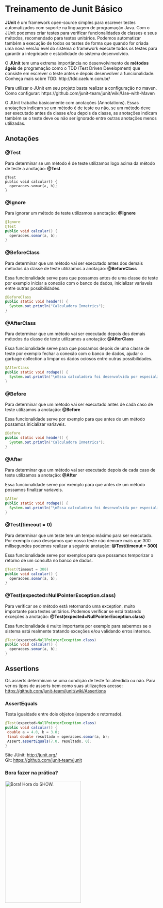 # Treinamento de Junit Básico

<p><b>JUnit</b> é um framework open-source simples para escrever testes automatizados com suporte na linguagem de programação Java. Com o JUnit podemos criar testes para verificar funcionalidades de classes e seus métodos, recomendado para testes unitários. Podemos automatizar também a execução de todos os testes de forma que quando for criada uma nova versão evel do sistema o framework execute todos os testes para garantir a integridade e estabilidade do sistema desenvolvido.</p>

<p>O <b>JUnit</b> tem uma extrema importância no desenvolvimento de <b>métodos ágeis</b> de programação como o TDD (Test Driven Development) que consiste em escrever o teste antes e depois desenvolver a funcionalidade. Conheça mais sobre TDD: http://tdd.caelum.com.br/</p>

<p>Para utilizar o JUnit em seu projeto basta realizar a configuração no maven. Como configurar: https://github.com/junit-team/junit/wiki/Use-with-Maven</p>

<p>O JUnit trabalha basicamente com anotações (Annotations). Essas anotações indicam se um método é de teste ou não, se um método deve ser executado antes da classe e/ou depois da classe, as anotações indicam também se o teste deve ou não ser ignorado entre outras anotações menos utilizadas.</p>

## Anotações

### @Test
Para determinar se um método é de teste utilizamos logo acima da método de teste a anotação: <b>@Test</b>

<pre><code>@Test
public void calcular() {
  operacoes.somar(a, b);
}</pre></code>

### @Ignore
Para ignorar um método de teste utilizamos a anotação: <b>@Ignore</b>

```java
@Ignore
@Test
public void calcular() {
  operacoes.somar(a, b);
}
```

### @BeforeClass
Para determinar que um método vai ser executado antes dos demais métodos da classe de teste utilizamos a anotação: <b>@BeforeClass</b>

Essa funcionalidade serve para que possamos antes de uma classe de teste por exemplo iniciar a conexão com o banco de dados, inicializar variaveis entre outras possibilidades.
```java
@BeforeClass
public static void header() {
  System.out.println("Calculadora Inmetrics");
}
```

### @AfterClass
Para determinar que um método vai ser executado depois dos demais métodos da classe de teste utilizamos a anotação: <b>@AfterClass</b>
  
 Essa funcionalidade serve para que possamos depois de uma classe de teste por exemplo fechar a conexão com o banco de dados, ajudar o garbage collection a limpar os dados ociosos entre outras possibilidades.
```java
@AfterClass
public static void rodape() {
  System.out.println("\nEssa calculadora foi desenvolvida por especialistas.");
}
```

### @Before
Para determinar que um método vai ser executado antes de cada caso de teste utilizamos a anotação: <b>@Before</b>
  
Essa funcionalidade serve por exemplo para que antes de um método possamos inicializar variaveis.
```java
@Before
public static void header() {
  System.out.println("Calculadora Inmetrics");
}
```

### @After
Para determinar que um método vai ser executado depois de cada caso de teste utilizamos a anotação: <b>@After</b>

Essa funcionalidade serve por exemplo para que antes de um método possamos finalizar variaveis.

```java
@After
public static void rodape() {
  System.out.println("\nEssa calculadora foi desenvolvida por especialistas.");
}
```

### @Test(timeout = 0)
Para determinar que um teste tem um tempo máximo para ser executado. Por exemplo caso desejamos que nosso teste não demore mais que 300 milisegundos podemos realizar a seguinte anotação: <b>@Test(timeout = 300)</b>

Essa funcionalidade serve por exemplos para que possamos temporizar o retorno de um consulta no banco de dados.

```java
@Test(timeout = 300)
public void calcular() {
  operacoes.somar(a, b);
}
```

### @Test(expected=NullPointerException.class)
Para verificar se o método está retornando uma exception, muito importante para testes unitários. Podemos verificar se está tratando exceções a anotação: <b>@Test(expected=NullPointerException.class)</b>

Essa funcionalidade é muito importante por exemplo para sabermos se o sistema está realmente tratando exceções e/ou validando erros internos.

```java
@Test(expected=NullPointerException.class)
public void calcular() {
  operacoes.somar(a, b);
}
```
 
 ## Assertions
Os asserts determinam se uma condição de teste foi atendida ou não. Para ver os tipos de asserts bem como suas utilizações acesse:  https://github.com/junit-team/junit/wiki/Assertions

### AssertEquals

Testa igualdade entre dois objetos (esperado x retornado).

```java
@Test(expected=NullPointerException.class)
public void calcular() {
 double a = 4.0, b = 3.0;
 final double resultado = operacoes.somar(a, b);
 Assert.assertEquals(7.0, resultado, 0);
}
```


  
Site JUnit:  http://junit.org/<br>
Git:  https://github.com/junit-team/junit 

### Bora fazer na prática?
<img src="https://touts-images-2.s3.amazonaws.com/art/12330/xlarge_bora-hora-do-show.jpg" height="400" width="250" alt="Bora! Hora do SHOW." />
